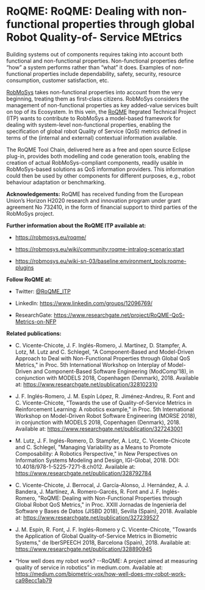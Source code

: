 # RoQME: RoQME: Dealing with non-functional properties through global Robot Quality-of- Service MEtrics

Building systems out of components requires taking into account both functional and non-functional properties. Non-functional properties define “how” a system performs rather than “what” it does. Examples of non-functional properties include dependability, safety, security, resource consumption, customer satisfaction, etc.

[RobMoSys](https://robmosys.eu) takes non-functional properties into account from the very beginning, treating them as first-class citizens. RobMoSys considers the management of non-functional properties as key added-value services built on top of its Ecosystem. In this vein, the [RoQME](https://robmosys.eu/roqme/) Itegrated Technical Project (ITP) wants to contribute to RobMoSys a model-based framework for dealing with system-level non-functional properties, enabling the specification of global robot Quality of Service (QoS) metrics defined in terms of the (internal and external) contextual information available.

The RoQME Tool Chain, delivered here as a free and open source Eclipse plug-in, provides both modelling and code generation tools, enabling the creation of actual RobMoSys-compliant components, readily usable in RobMoSys-based solutions as QoS information providers. This information could then be used by other components for different purposes, e.g., robot behaviour adaptation or benchmarking.

**Acknowledgements:** RoQME has received funding from the European Union’s Horizon H2020 research and innovation program under grant agreement No 732410, in the form of financial support to third parties of the RobMoSys project.

**Further information about the RoQME ITP available at:**

* https://robmosys.eu/roqme/
  
* https://robmosys.eu/wiki/community:roqme-intralog-scenario:start

* https://robmosys.eu/wiki-sn-03/baseline:environment_tools:roqme-plugins

**Follow RoQME at:**

* Twitter: [@RoQME_ITP](https://twitter.com/roqme_itp)
  
* LinkedIn: https://www.linkedin.com/groups/12096769/ 
  
* ResearchGate: https://www.researchgate.net/project/RoQME-QoS-Metrics-on-NFP

**Related publications:**

* C. Vicente-Chicote, J. F. Inglés-Romero, J. Martínez, D. Stampfer, A. Lotz, M. Lutz and C. Schlegel, "A Component-Based and Model-Driven Approach to Deal with Non-Functional Properties through Global QoS Metrics," in Proc. 5th International Workshop on Interplay of Model-Driven and Component-Based Software Engineering (ModComp'18), in conjunction with MODELS 2018, Copenhagen (Denmark), 2018. Available at: https://www.researchgate.net/publication/328102310

* J. F. Inglés-Romero, J. M. Espín López, R. Jiménez-Andreu, R. Font and C. Vicente-Chicote, "Towards the use of Quality-of-Service Metrics in Reinforcement Learning: A robotics example," in Proc. 5th International Workshop on Model-Driven Robot Software Engineering (MORSE 2018), in conjunction with MODELS 2018, Copenhagen (Denmark), 2018. Available at: https://www.researchgate.net/publication/327243001

* M. Lutz, J. F. Inglés-Romero, D. Stampfer, A. Lotz, C. Vicente-Chicote and C. Schlegel, "Managing Variability as a Means to Promote Composability: A Robotics Perspective," in New Perspectives on Information Systems Modeling and Design, IGI-Global, 2018. DOI: 10.4018/978-1-5225-7271-8.ch012. Available at: https://www.researchgate.net/publication/328792784

* C. Vicente-Chicote, J. Berrocal, J. García-Alonso, J. Hernández, A. J. Bandera, J. Martínez, A. Romero-Garcés, R. Font and J. F. Inglés-Romero, "RoQME: Dealing with Non-Functional Properties through Global Robot QoS Metrics," in Proc. XXIII Jornadas de Ingeniería del Software y Bases de Datos (JISBD 2018), Sevilla (Spain), 2018. Available at: https://www.researchgate.net/publication/327239527

* J. M. Espín, R. Font, J. F. Inglés-Romero y C. Vicente-Chicote, "Towards the Application of Global Quality-of-Service Metrics in Biometric Systems," de IberSPEECH 2018, Barcelona (Spain), 2018. Available at: https://www.researchgate.net/publication/328890945

*	“How well does my robot work? --RoQME: A project aimed at measuring quality of service in robotics” in medium.com. Available at: https://medium.com/biometric-vox/how-well-does-my-robot-work-ca98ecc1ab79 

